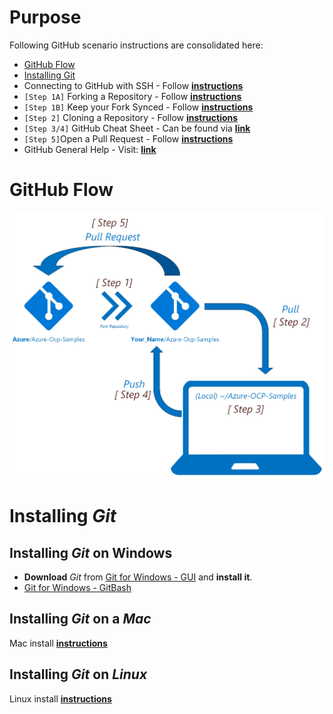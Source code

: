 # Purpose
Following GitHub scenario instructions are consolidated here:
* [GitHub Flow](#github-flow)
* [Installing Git](#installing-git)
* Connecting to GitHub with SSH - Follow [**instructions**](https://help.github.com/articles/connecting-to-github-with-ssh/)
* `[Step 1A]` Forking a Repository - Follow [**instructions**](https://help.github.com/articles/fork-a-repo/#fork-an-example-repository)
*   `[Step 1B]` Keep your Fork Synced - Follow [**instructions**](https://help.github.com/articles/fork-a-repo/#keep-your-fork-synced)
* `[Step 2]` Cloning a Repository - Follow [**instructions**](https://help.github.com/articles/cloning-a-repository/) 
* `[Step 3/4]` GitHub Cheat Sheet - Can be found via [**link**](https://services.github.com/on-demand/downloads/github-git-cheat-sheet/)
*   `[Step 5]`Open a Pull Request - Follow [**instructions**](https://help.github.com/articles/creating-a-pull-request/)
* GitHub General Help - Visit: [**link**](https://help.github.com/)
#   GitHub Flow
![GitHub Flow](./src/Github_Flow.jpg)

# Installing *Git* 
##  Installing *Git* on Windows

*   **Download** *Git* from [Git for Windows - GUI](https://desktop.github.com/) and **install it**.
* [Git for Windows - GitBash](./GitBash.md) 

## Installing *Git* on a *Mac*
Mac install [**instructions**](https://gist.github.com/derhuerst/1b15ff4652a867391f03#file-mac-md)
## Installing *Git* on *Linux*
Linux install [**instructions**](https://gist.github.com/derhuerst/1b15ff4652a867391f03#file-linux-md)